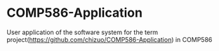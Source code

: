 # COMP586-Application
User application of the software system for the term project(https://github.com/chizuo/COMP586-Application) in COMP586

